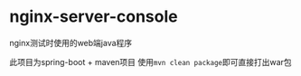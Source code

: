 # nginx-server-console
nginx测试时使用的web端java程序

此项目为spring-boot + maven项目
使用`mvn clean package`即可直接打出war包
